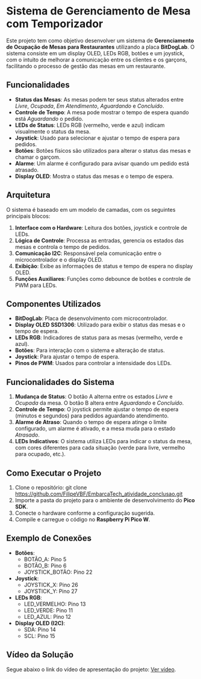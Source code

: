 # Sistema de Gerenciamento de Mesa com Temporizador

Este projeto tem como objetivo desenvolver um sistema de **Gerenciamento de Ocupação de Mesas para Restaurantes** utilizando a placa **BitDogLab**. O sistema consiste em um display OLED, LEDs RGB, botões e um joystick, com o intuito de melhorar a comunicação entre os clientes e os garçons, facilitando o processo de gestão das mesas em um restaurante.

## Funcionalidades

- **Status das Mesas**: As mesas podem ter seus status alterados entre *Livre*, *Ocupada*, *Em Atendimento*, *Aguardando* e *Concluído*.
- **Controle de Tempo**: A mesa pode mostrar o tempo de espera quando está *Aguardando* o pedido.
- **LEDs de Status**: LEDs RGB (vermelho, verde e azul) indicam visualmente o status da mesa.
- **Joystick**: Usado para selecionar e ajustar o tempo de espera para pedidos.
- **Botões**: Botões físicos são utilizados para alterar o status das mesas e chamar o garçom.
- **Alarme**: Um alarme é configurado para avisar quando um pedido está atrasado.
- **Display OLED**: Mostra o status das mesas e o tempo de espera.

## Arquitetura

O sistema é baseado em um modelo de camadas, com os seguintes principais blocos:

1. **Interface com o Hardware**: Leitura dos botões, joystick e controle de LEDs.
2. **Lógica de Controle**: Processa as entradas, gerencia os estados das mesas e controla o tempo de pedidos.
3. **Comunicação I2C**: Responsável pela comunicação entre o microcontrolador e o display OLED.
4. **Exibição**: Exibe as informações de status e tempo de espera no display OLED.
5. **Funções Auxiliares**: Funções como debounce de botões e controle de PWM para LEDs.

## Componentes Utilizados

- **BitDogLab**: Placa de desenvolvimento com microcontrolador.
- **Display OLED SSD1306**: Utilizado para exibir o status das mesas e o tempo de espera.
- **LEDs RGB**: Indicadores de status para as mesas (vermelho, verde e azul).
- **Botões**: Para interação com o sistema e alteração de status.
- **Joystick**: Para ajustar o tempo de espera.
- **Pinos de PWM**: Usados para controlar a intensidade dos LEDs.

## Funcionalidades do Sistema

1. **Mudança de Status**: O botão A alterna entre os estados *Livre* e *Ocupada* da mesa. O botão B altera entre *Aguardando* e *Concluído*.
2. **Controle de Tempo**: O joystick permite ajustar o tempo de espera (minutos e segundos) para pedidos aguardando atendimento.
3. **Alarme de Atraso**: Quando o tempo de espera atinge o limite configurado, um alarme é ativado, e a mesa muda para o estado *Atrasado*.
4. **LEDs Indicativos**: O sistema utiliza LEDs para indicar o status da mesa, com cores diferentes para cada situação (verde para livre, vermelho para ocupado, etc.).

## Como Executar o Projeto

1. Clone o repositório:
   git clone https://github.com/FilipeVBF/EmbarcaTech_atividade_conclusao.git
2. Importe a pasta do projeto para o ambiente de desenvolvimento do **Pico SDK**.
3. Conecte o hardware conforme a configuração sugerida.
4. Compile e carregue o código no **Raspberry Pi Pico W**.

## Exemplo de Conexões

- **Botões**:
  - BOTÃO_A: Pino 5
  - BOTÃO_B: Pino 6
  - JOYSTICK_BOTÃO: Pino 22
- **Joystick**:
  - JOYSTICK_X: Pino 26
  - JOYSTICK_Y: Pino 27
- **LEDs RGB**:
  - LED_VERMELHO: Pino 13
  - LED_VERDE: Pino 11
  - LED_AZUL: Pino 12
- **Display OLED (I2C)**:
  - SDA: Pino 14
  - SCL: Pino 15

## Vídeo da Solução
Segue abaixo o link do vídeo de apresentação do projeto:
[Ver vídeo](https://drive.google.com/file/d/1PQ610m6bIcYRiQXdW3t7iAfxOyUw7oth/view?usp=sharing).

